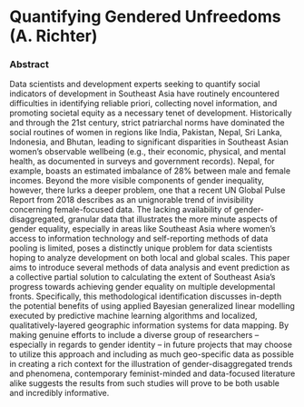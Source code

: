 # Quantifying Gendered Unfreedoms (A. Richter)

### Abstract

Data scientists and development experts seeking to quantify social indicators of development in Southeast Asia have routinely encountered difficulties in identifying reliable priori, collecting novel information, and promoting societal equity as a necessary tenet of development. Historically and through the 21st century, strict patriarchal norms have dominated the social routines of women in regions like India, Pakistan, Nepal, Sri Lanka, Indonesia, and Bhutan, leading to significant disparities in Southeast Asian women’s observable wellbeing (e.g., their economic, physical, and mental health, as documented in surveys and government records). Nepal, for example, boasts an estimated imbalance of 28% between male and female incomes. Beyond the more visible components of gender inequality, however, there lurks a deeper problem, one that a recent UN Global Pulse Report from 2018 describes as an unignorable trend of invisibility concerning female-focused data. The lacking availability of gender-disaggregated, granular data that illustrates the more minute aspects of gender equality, especially in areas like Southeast Asia where women’s access to information technology and self-reporting methods of data pooling is limited, poses a distinctly unique problem for data scientists hoping to analyze development on both local and global scales. This paper aims to introduce several methods of data analysis and event prediction as a collective partial solution to calculating the extent of Southeast Asia’s progress towards achieving gender equality on multiple developmental fronts. Specifically, this methodological identification discusses in-depth the potential benefits of using applied Bayesian generalized linear modelling executed by predictive machine learning algorithms and localized, qualitatively-layered geographic information systems for data mapping. By making genuine efforts to include a diverse group of researchers – especially in regards to gender identity – in future projects that may choose to utilize this approach and including as much geo-specific data as possible in creating a rich context for the illustration of gender-disaggregated trends and phenomena, contemporary feminist-minded and data-focused literature alike suggests the results from such studies will prove to be both usable and incredibly informative. 
